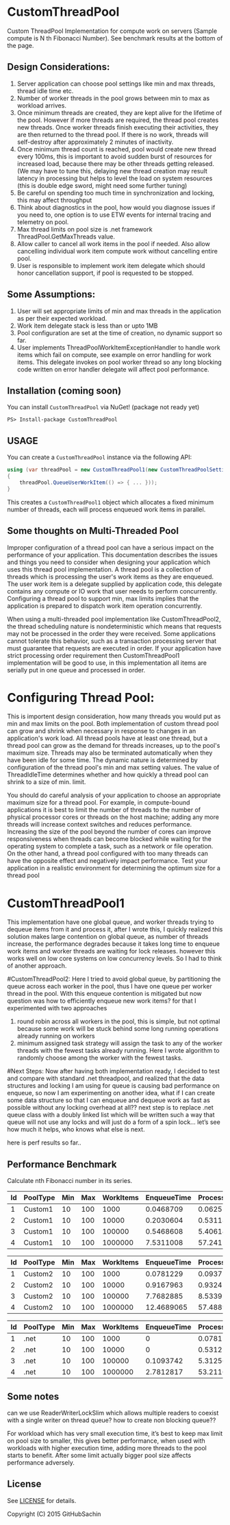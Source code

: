 ﻿# CustomThreadPool
Custom ThreadPool Implementation for compute work on servers (Sample compute is N th Fibonacci Number).
See benchmark results at the bottom of the page.

## Design Considerations:
1. Server application can choose pool settings like min and max threads, thread idle time etc.
2. Number of worker threads in the pool grows between min to max as workload arrives.
3. Once minimum threads are created, they are kept alive for the lifetime of the pool. However if more threads are required, the thread pool creates new threads. 
   Once worker threads finish executing their activities, they are then returned to the thread pool. If there is no work, threads will self-destroy after approximately 2 minutes of inactivity.
4. Once minimum thread count is reached, pool would create new thread every 100ms, this is important to avoid sudden burst of resources for increased load, because there may be other threads getting released.
   (We may have to tune this, delaying new thread creation may result latency in processing but helps to level the load on system resources (this is double edge sword, might need some further tuning)
5. Be careful on spending too much time in synchronization and locking, this may affect throughput
6. Think about diagnostics in the pool, how would you diagnose issues if you need to, one option is to use ETW events for internal tracing and telemetry on pool.
7. Max thread limits on pool size is .net framework ThreadPool.GetMaxThreads value.
8. Allow caller to cancel all work items in the pool if needed. Also allow cancelling individual work item compute work without cancelling entire pool.
9. User is responsible to implement work item delegate which should honor cancellation support, if pool is requested to be stopped.

## Some Assumptions:
1. User will set appropriate limits of min and max threads in the application as per their expected workload.
2. Work item delegate stack is less than or upto 1MB
3. Pool configuration are set at the time of creation, no dynamic support so far.
4. User implements ThreadPoolWorkItemExceptionHandler to handle work items which fail on compute, see example on error handling for work items.
This delegate invokes on pool worker thread so any long blocking code written on error handler delegate will affect pool performance.

## Installation (coming soon)
You can install `CustomThreadPool` via NuGet! (package not ready yet)

```
PS> Install-package CustomThreadPool
```

## USAGE

You can create a `CustomThreadPool` instance via the following API:

```csharp
using (var threadPool = new CustomThreadPool1(new CustomThreadPoolSettings(10,20),CancellationToken.None))
{
    threadPool.QueueUserWorkItem(() => { ... }));
}
```

This creates a `CustomThreadPool1` object which allocates a fixed minimum number of threads, each will process enqueued work items in parallel.

## Some thoughts on Multi-Threaded Pool

Improper configuration of a thread pool can have a serious impact on the performance of your application. This documentation describes the issues and things you need to consider when designing your application which uses this thread pool implementation.
A thread pool is a collection of threads which is processing the user's work items as they are enqueued. The user work item is a delegate supplied by application code, this delegate contains any compute or IO work that user needs to perform concurrently.
Configuring a thread pool to support min, max limits implies that the application is prepared to dispatch work item operation concurrently.

When using a multi-threaded pool implementation like CustomThreadPool2, the thread scheduling nature is nondeterministic which means that requests may not be processed in the order they were received. Some applications cannot tolerate this behavior, such as a transaction processing server that must guarantee that requests are executed in order.
If your application have strict processing order requirement then CustomThreadPool1 implementation will be good to use, in this implementation all items are serially put in one queue and processed in order.

# Configuring Thread Pool:
This is importent design consideration, how many threads you would put as min and max limits on the pool.
Both implementation of custom thread pool can grow and shrink when necessary in response to changes in an application's work load. All thread pools have at least one thread, but a thread pool can grow as the demand for threads increases, up to the pool's maximum size. Threads may also be terminated automatically when they have been idle for some time.
The dynamic nature is determined by configuration of the thread pool's min and max setting values. The value of ThreadIdleTime determines whether and how quickly a thread pool can shrink to a size of min. limit.

You should do careful analysis of your application to choose an appropriate maximum size for a thread pool. For example, in compute-bound applications it is best to limit the number of threads to the number of physical processor cores or threads on the host machine; adding any more threads will increase context switches and reduces performance. Increasing the size of the pool beyond the number of cores can improve responsiveness when threads can become blocked while waiting for the operating system to complete a task, such as a network or file operation. On the other hand, a thread pool configured with too many threads can have the opposite effect and negatively impact performance. Test your application in a realistic environment for determining the optimum size for a thread pool

# CustomThreadPool1
This implementation have one global queue, and worker threads trying to dequeue items from it and process it, after I wrote this, I quickly realized this solution makes large contention on global queue, as number of threads increase, the performance degrades because it takes long time to enqueue work items and worker threads are waiting for lock releases.
however this works well on low core systems on low concurrency levels.
So I had to think of another approach.

#CustomThreadPool2:
Here I tried to avoid global queue, by partitioning the queue across each worker in the pool, thus I have one queue per worker thread in the pool. With this enqueue contention is mitigated but now question was how to efficiently enqueue new work items? for that I experimented with two approaches
1. round robin across all workers in the pool, this is simple, but not optimal because some work will be stuck behind some long running operations already running on workers
2. minimum assigned task strategy will assign the task to any of the worker threads with the fewest tasks already running. Here I wrote algorithm to randomly choose among the worker with the fewest tasks.

#Next Steps:
Now after having both implementation ready, I decided to test and compare with standard .net threadpool, and realized that the data structures and locking I am using for queue is causing bad performance on enqueue, 
so now I am experimenting on another idea, what if I can create some data structure so that I can enqueue and dequeue work as fast as possible without any locking overhead at all??
next step is to replace .net queue class with a doubly linked list which will be written such a way that queue will not use any locks and will just do a form of a spin lock... let’s see how much it helps, who knows what else is next.

here is perf results so far..

## Performance Benchmark

Calculate nth Fibonacci number in its series.

| Id | PoolType | Min | Max | WorkItems | EnqueueTime | ProcessTime |
|:---|:---------|:----|:----|:----------|:------------|:------------|
| 1  | Custom1  | 10  | 100 | 1000      | 0.0468709   | 0.0625564   |
| 2  | Custom1  | 10  | 100 | 10000     | 0.2030604   | 0.5311822   |
| 3  | Custom1  | 10  | 100 | 100000    | 0.5468608   | 5.4061451   |
| 4  | Custom1  | 10  | 100 | 1000000   | 7.5311008   | 57.2411899  |

| Id | PoolType | Min | Max | WorkItems | EnqueueTime | ProcessTime |
|:---|:---------|:----|:----|:----------|:------------|:------------|
| 1  | Custom2  | 10  | 100 | 1000      | 0.0781229   | 0.093751    |
| 2  | Custom2  | 10  | 100 | 10000     | 0.9167963   | 0.9324233   |
| 3  | Custom2  | 10  | 100 | 100000    | 7.7682885   | 8.5339231   |
| 4  | Custom2  | 10  | 100 | 1000000   | 12.4689065  | 57.4889367  |



| Id | PoolType | Min | Max | WorkItems | EnqueueTime | ProcessTime |
|:---|:---------|:----|:----|:----------|:------------|:------------|
| 1  | .net     | 10  | 100 | 1000      | 0           | 0.0781268   |
| 2  | .net     | 10  | 100 | 10000     | 0           | 0.5312566   |
| 3  | .net     | 10  | 100 | 100000    | 0.1093742   | 5.3125669   |
| 4  | .net     | 10  | 100 | 1000000   | 2.7812817   | 53.2116138  |



## Some notes
can we use ReaderWriterLockSlim which allows multiple readers to coexist with a single writer on thread queue? 
how to create non blocking queue??

For workload which has very small execution time, it’s best to keep max limit on pool size to smaller, this gives better performance, when used with workloads with higher execution time, adding more threads to the pool starts to benefit.
After some limit actually bigger pool size affects performance adversely.

## License

See [LICENSE](LICENSE) for details.

Copyright (C) 2015 GitHubSachin
